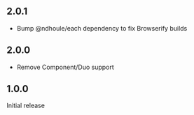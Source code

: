 ## 2.0.1

- Bump @ndhoule/each dependency to fix Browserify builds

## 2.0.0

- Remove Component/Duo support

## 1.0.0

Initial release
